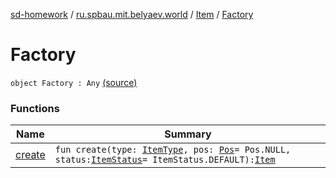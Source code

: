 [sd-homework](../../../index.md) / [ru.spbau.mit.belyaev.world](../../index.md) / [Item](../index.md) / [Factory](.)

# Factory

`object Factory : Any` [(source)](https://github.com/StasBel/sd-homework/blob/Roguelike/src/main/kotlin/ru/spbau/mit/belyaev/world/Item.kt#L35)

### Functions

| Name | Summary |
|---|---|
| [create](create.md) | `fun create(type: `[`ItemType`](../../-item-type/index.md)`, pos: `[`Pos`](../../-pos/index.md)` = Pos.NULL, status: `[`ItemStatus`](../../-item-status/index.md)` = ItemStatus.DEFAULT): `[`Item`](../index.md) |

